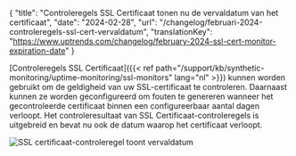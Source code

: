 {
  "title": "Controleregels SSL Certificaat tonen nu de vervaldatum van het certificaat",
  "date": "2024-02-28",
  "url": "/changelog/februari-2024-controleregels-ssl-cert-vervaldatum",
  "translationKey": "https://www.uptrends.com/changelog/february-2024-ssl-cert-monitor-expiration-date"
}

[Controleregels SSL Certificaat]({{< ref path="/support/kb/synthetic-monitoring/uptime-monitoring/ssl-monitors" lang="nl" >}}) kunnen worden gebruikt om de geldigheid van uw SSL-certificaat te controleren. Daarnaast kunnen ze worden geconfigureerd om fouten te genereren wanneer het gecontroleerde certificaat binnen een configureerbaar aantal dagen verloopt. Het controleresultaat van SSL Certificaat-controleregels is uitgebreid en bevat nu ook de datum waarop het certificaat verloopt.

![SSL certificaat-controleregel toont vervaldatum](/img/content/scr-ssl-expiration-date_26022024.min.png)